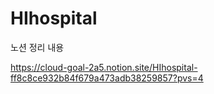 ﻿# HIhospital


노션 정리 내용


https://cloud-goal-2a5.notion.site/HIhospital-ff8c8ce932b84f679a473adb38259857?pvs=4
